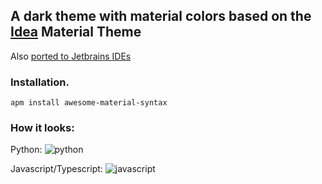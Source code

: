 ## A dark theme with material colors based on the [Idea](https://github.com/ChrisRM/material-theme-jetbrains) Material Theme

Also [ported to Jetbrains IDEs](https://github.com/marcosfede/awesome-material-jetbrains) 
### Installation.
```
apm install awesome-material-syntax
```

### How it looks:

Python:
![python](http://imgur.com/4gJYrJu.png)

Javascript/Typescript:
![javascript](http://imgur.com/tmd4Maa.png)

